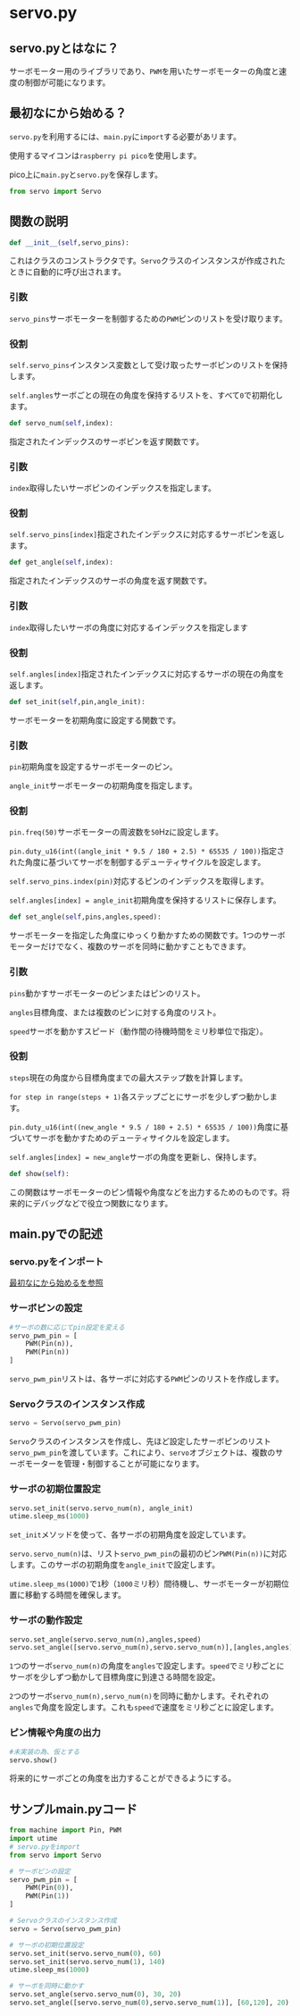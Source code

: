 # servo.py

## servo.pyとはなに？

サーボモーター用のライブラリであり、`PWM`を用いたサーボモーターの角度と速度の制御が可能になります。

## 最初なにから始める？

`servo.py`を利用するには、`main.py`に`import`する必要があリます。

使用するマイコンは`raspberry pi pico`を使用します。

pico上に`main.py`と`servo.py`を保存します。

```python
from servo import Servo
```

## 関数の説明

```python
def __init__(self,servo_pins):
```

これはクラスのコンストラクタです。`Servo`クラスのインスタンスが作成されたときに自動的に呼び出されます。

### 引数

`servo_pins`サーボモーターを制御するための`PWM`ピンのリストを受け取ります。

### 役割

`self.servo_pins`インスタンス変数として受け取ったサーボピンのリストを保持します。

`self.angles`サーボごとの現在の角度を保持するリストを、すべて`0`で初期化します。

```python
def servo_num(self,index):
```

指定されたインデックスのサーボピンを返す関数です。

### 引数

`index`取得したいサーボピンのインデックスを指定します。

### 役割

`self.servo_pins[index]`指定されたインデックスに対応するサーボピンを返します。

```python
def get_angle(self,index):
```

指定されたインデックスのサーボの角度を返す関数です。

### 引数

`index`取得したいサーボの角度に対応するインデックスを指定します

### 役割

`self.angles[index]`指定されたインデックスに対応するサーボの現在の角度を返します。

```python
def set_init(self,pin,angle_init):
```

サーボモーターを初期角度に設定する関数です。

### 引数

`pin`初期角度を設定するサーボモーターのピン。

`angle_init`サーボモーターの初期角度を指定します。

### 役割

`pin.freq(50)`サーボモーターの周波数を`50`Hzに設定します。

`pin.duty_u16(int((angle_init * 9.5 / 180 + 2.5) * 65535 / 100))`指定された角度に基づいてサーボを制御するデューティサイクルを設定します。

`self.servo_pins.index(pin)`対応するピンのインデックスを取得します。

`self.angles[index] = angle_init`初期角度を保持するリストに保存します。

```python
def set_angle(self,pins,angles,speed):
```

サーボモーターを指定した角度にゆっくり動かすための関数です。1つのサーボモーターだけでなく、複数のサーボを同時に動かすこともできます。

### 引数

`pins`動かすサーボモーターのピンまたはピンのリスト。

`angles`目標角度、または複数のピンに対する角度のリスト。

`speed`サーボを動かすスピード（動作間の待機時間をミリ秒単位で指定）。

### 役割

`steps`現在の角度から目標角度までの最大ステップ数を計算します。

`for step in range(steps + 1)`各ステップごとにサーボを少しずつ動かします。

`pin.duty_u16(int((new_angle * 9.5 / 180 + 2.5) * 65535 / 100))`角度に基づいてサーボを動かすためのデューティサイクルを設定します。

`self.angles[index] = new_angle`サーボの角度を更新し、保持します。

```python
def show(self):
```

この関数はサーボモーターのピン情報や角度などを出力するためのものです。将来的にデバッグなどで役立つ関数になります。

## main.pyでの記述

### servo.pyをインポート

[最初なにから始めるを参照](https://github.com/mase114/Pico_Library?tab=readme-ov-file#最初なにから始める)

### サーボピンの設定

```python
#サーボの数に応じてpin設定を変える
servo_pwm_pin = [
    PWM(Pin(n)),
    PWM(Pin(n))
]
```

`servo_pwm_pin`リストは、各サーボに対応する`PWM`ピンのリストを作成します。

### Servoクラスのインスタンス作成

```python
servo = Servo(servo_pwm_pin)
```

`Servo`クラスのインスタンスを作成し、先ほど設定したサーボピンのリスト`servo_pwm_pin`を渡しています。これにより、`servo`オブジェクトは、複数のサーボモーターを管理・制御することが可能になります。

### サーボの初期位置設定

```python
servo.set_init(servo.servo_num(n), angle_init)
utime.sleep_ms(1000)
```

`set_init`メソッドを使って、各サーボの初期角度を設定しています。

`servo.servo_num(n)`は、リスト`servo_pwm_pin`の最初のピン`PWM(Pin(n))`に対応します。このサーボの初期角度を`angle_init`で設定します。

`utime.sleep_ms(1000)`で`1`秒（`1000`ミリ秒）間待機し、サーボモーターが初期位置に移動する時間を確保します。

### サーボの動作設定

```python
servo.set_angle(servo.servo_num(n),angles,speed)
servo.set_angle([servo.servo_num(n),servo.servo_num(n)],[angles,angles],speed)
```

`1`つのサーボ`servo_num(n)`の角度を`angles`で設定します。`speed`でミリ秒ごとにサーボを少しずつ動かして目標角度に到達さる時間を設定。

`2`つのサーボ`servo_num(n),servo_num(n)`を同時に動かします。それぞれの`angles`で角度を設定します。これも`speed`で速度をミリ秒ごとに設定します。

### ピン情報や角度の出力

```python
#未実装の為、仮とする
servo.show()
```

将来的にサーボごとの角度を出力することができるようにする。

## サンプルmain.pyコード

```python
from machine import Pin, PWM
import utime
# servo.pyをimport
from servo import Servo

# サーボピンの設定
servo_pwm_pin = [
    PWM(Pin(0)),
    PWM(Pin(1))
]

# Servoクラスのインスタンス作成
servo = Servo(servo_pwm_pin)

# サーボの初期位置設定
servo.set_init(servo.servo_num(0), 60)
servo.set_init(servo.servo_num(1), 140)
utime.sleep_ms(1000)

# サーボを同時に動かす
servo.set_angle(servo.servo_num(0), 30, 20)
servo.set_angle([servo.servo_num(0),servo.servo_num(1)], [60,120], 20)
```
